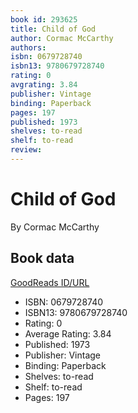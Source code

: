 ```yaml
---
book id: 293625
title: Child of God
author: Cormac McCarthy
authors: 
isbn: 0679728740
isbn13: 9780679728740
rating: 0
avgrating: 3.84
publisher: Vintage
binding: Paperback
pages: 197
published: 1973
shelves: to-read
shelf: to-read
review: 
---
```


# Child of God

By Cormac McCarthy

## Book data

[GoodReads ID/URL](https://www.goodreads.com/book/show/293625)

- ISBN: 0679728740
- ISBN13: 9780679728740
- Rating: 0
- Average Rating: 3.84
- Published: 1973
- Publisher: Vintage
- Binding: Paperback
- Shelves: to-read
- Shelf: to-read
- Pages: 197

